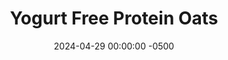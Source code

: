 ---
layout: post
title:  "Yogurt Free Protein Oats"
date:   2024-04-29 00:00:00 -0500
categories:
- Recipes
- Breakfast
permalink: /recipes/no-yogurt-oatmeal
image: /assets/Food/Breakfast/No Yo/cover.jpg
ing: oatsnoyogurt-ing
facts: oatsnoyogurt-facts
Prep: 5
Rest: 
Cook: 2
Source1: 
Source2: 
tags: 
- oatmeal
- oats
- protein
- casein
- whey
- yogurt
- chia
- gluten free
- chocolate
- peanut butter
- nut
- almond
- cocoa
- banana
- mashed banana
- pumpkin
- peanut butter
- pb2
- nuts
- fruit
- strawberries
- strawberry
- blueberries
- blueberry
- overnight oats
Description: Most of my protein overnight oats recipes use plain nonfat Greek yogurt. But if you can't digest it, or you don't have any on hand, you can use this as a base instead. I've basically just doubled the protein powder and added a little sweetener to compensate. Oats are such a blank slate - replace the banana with pumpkin, add some cocoa powder, swirl in some peanut butter or PB2, top with fruit; the possibilities are endless, create your perfect bowl!
Instructions: 
- Mash the banana in a bowl, and mix with the rest of the ingredients. Either refrigerate overnight to enjoy cold, or microwave on high for 2 minutes (stirring halfway) to enjoy warm
---
